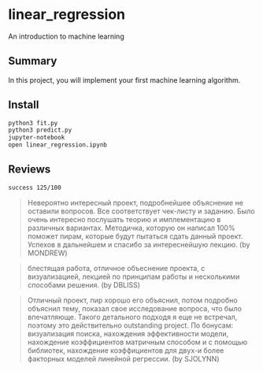 # linear_regression

An introduction to machine learning

## Summary

In this project, you will implement your first machine learning algorithm.

## Install

```bash
python3 fit.py
python3 predict.py
jupyter-notebook
open linear_regression.ipynb
```


## Reviews

```bash
success 125/100
```

> Невероятно интересный проект, подробнейшее объяснение не оставили вопросов. Все соответствует чек-листу и заданию. Было очень интересно послушать теорию и имплементацию в различных вариантах. Методичка, которую он написал 100% поможет пирам, которые будут пытаться сдать данный проект. Успехов в дальнейшем и спасибо за интереснейшую лекцию.
(by MONDREW)

> блестящая работа, отличное объеснение проекта, с визуализацией, лекцией по принципам работы и несколькими способами решения.
(by  DBLISS)

> Отличный проект, пир хорошо его объяснил, потом подробно объяснил тему, показал свое исследование вопроса, что было впечатляюще. Такого детального подходя я еще не встречал, поэтому это действительно outstanding project. По бонусам: визуализация поиска, нахождения эффективности модели, нахождение коэффициентов матричным способом и с помощью библиотек, нахождение коэффициентов для двух-и более факторных моделей линейной регрессии.
(by SJOLYNN)